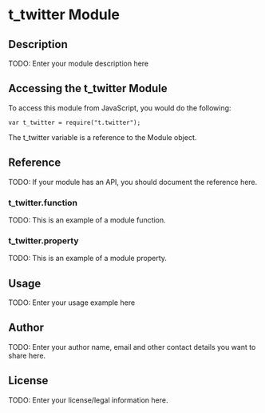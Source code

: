 # t_twitter Module

## Description

TODO: Enter your module description here

## Accessing the t_twitter Module

To access this module from JavaScript, you would do the following:

    var t_twitter = require("t.twitter");

The t_twitter variable is a reference to the Module object.

## Reference

TODO: If your module has an API, you should document
the reference here.

### t_twitter.function

TODO: This is an example of a module function.

### t_twitter.property

TODO: This is an example of a module property.

## Usage

TODO: Enter your usage example here

## Author

TODO: Enter your author name, email and other contact
details you want to share here.

## License

TODO: Enter your license/legal information here.
